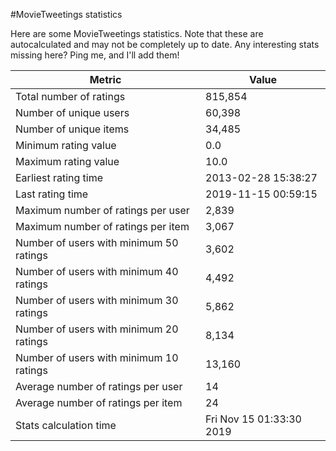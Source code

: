 #MovieTweetings statistics

Here are some MovieTweetings statistics. Note that these are autocalculated and may not be completely up to date. Any interesting stats missing here? Ping me, and I'll add them!

Metric | Value
--- | ---
Total number of ratings                 | 815,854
Number of unique users                  | 60,398
Number of unique items                  | 34,485
Minimum rating value                    | 0.0
Maximum rating value                    | 10.0
Earliest rating time                    | 2013-02-28 15:38:27
Last rating time                        | 2019-11-15 00:59:15
Maximum number of ratings per user      | 2,839
Maximum number of ratings per item      | 3,067
Number of users with minimum 50 ratings | 3,602
Number of users with minimum 40 ratings | 4,492
Number of users with minimum 30 ratings | 5,862
Number of users with minimum 20 ratings | 8,134
Number of users with minimum 10 ratings | 13,160
Average number of ratings per user      | 14
Average number of ratings per item      | 24
Stats calculation time                  | Fri Nov 15 01:33:30 2019

